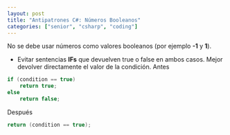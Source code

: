 ```yaml
---
layout: post
title: "Antipatrones C#: Números Booleanos"
categories: ["senior", "csharp", "coding"]
---
```


No se debe usar <!--more--> números como valores booleanos (por ejemplo **-1** y **1**).

- Evitar sentencias **IFs** que devuelven true o false en ambos casos. Mejor devolver directamente el valor de la condición.
  Antes

```csharp
if (condition == true)
    return true;
else
    return false;
```

Después

```csharp
return (condition == true);
```
